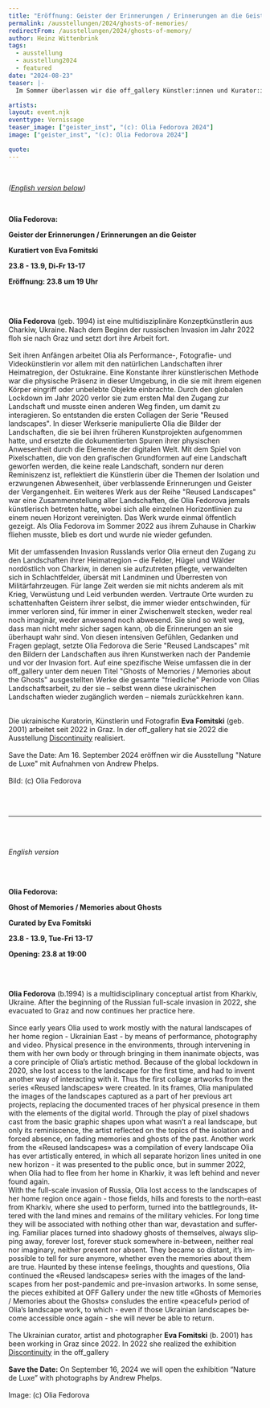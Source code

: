 ```yaml
---
title: "Eröffnung: Geister der Erinnerungen / Erinnerungen an die Geister"
permalink: /ausstellungen/2024/ghosts-of-memories/
redirectFrom: /ausstellungen/2024/ghosts-of-memory/
author: Heinz Wittenbrink
tags:
  - ausstellung
  - ausstellung2024
  - featured
date: "2024-08-23"
teaser: |-
  Im Sommer überlassen wir die off_gallery Künstler:innen und Kurator:innen für ein eigenes Projekt. Wir laden herzlich zur Eröffnung und zum Besuch unserer diesjährigen Host Month-Ausstellung ein: Olia Fedorova – Geister der Erinnerungen / Erinnerungen an die Geister

artists:
layout: event.njk
eventtype: Vernissage
teaser_image: ["geister_inst", "(c): Olia Fedorova 2024"]
image: ["geister_inst", "(c): Olia Fedorova 2024"]

quote:
---
```


<br/>

_([English version below](#english_version))_

<br/>

**Olia Fedorova:**

**Geister der Erinnerungen / Erinnerungen an die Geister**

**Kuratiert von Eva Fomitski**

**23.8 - 13.9, Di-Fr 13-17**

**Eröffnung: 23.8 um 19 Uhr**


<br/>
<br/>

**Olia Fedorova** (geb. 1994) ist eine multidisziplinäre Konzeptkünstlerin aus Charkiw, Ukraine. Nach dem Beginn der russischen Invasion im Jahr 2022 floh sie nach Graz und setzt dort ihre Arbeit fort.<br/>
<br/>
Seit ihren Anfängen arbeitet Olia als Performance-, Fotografie- und Videokünstlerin vor allem mit den natürlichen Landschaften ihrer Heimatregion, der Ostukraine. Eine Konstante ihrer künstlerischen Methode war die physische Präsenz in dieser Umgebung, in die sie mit ihrem eigenen Körper eingriff oder unbelebte Objekte einbrachte. Durch den globalen Lockdown im Jahr 2020 verlor sie zum ersten Mal den Zugang zur Landschaft und musste einen anderen Weg finden, um damit zu interagieren. So entstanden die ersten Collagen der Serie "Reused landscapes". In dieser Werkserie manipulierte Olia die Bilder der Landschaften, die sie bei ihren früheren Kunstprojekten aufgenommen hatte, und ersetzte die dokumentierten Spuren ihrer physischen Anwesenheit durch die Elemente der digitalen Welt. Mit dem Spiel von Pixelschatten, die von den grafischen Grundformen auf eine Landschaft geworfen werden, die keine reale Landschaft, sondern nur deren Reminiszenz ist, reflektiert die Künstlerin über die Themen der Isolation und erzwungenen Abwesenheit, über verblassende Erinnerungen und Geister der Vergangenheit. Ein weiteres Werk aus der Reihe "Reused Landscapes" war eine Zusammenstellung aller Landschaften, die Olia Fedorova jemals künstlerisch betreten hatte, wobei sich alle einzelnen Horizontlinien zu einem neuen Horizont vereinigten. Das Werk wurde einmal öffentlich gezeigt. Als Olia Fedorova im Sommer 2022 aus ihrem Zuhause in Charkiw fliehen musste, blieb es dort und wurde nie wieder gefunden.
<br/><br/>
Mit der umfassenden Invasion Russlands verlor Olia erneut den Zugang zu den Landschaften ihrer Heimatregion – die Felder, Hügel und Wälder nordöstlich von Charkiw, in denen sie aufzutreten pflegte, verwandelten sich in Schlachtfelder, übersät mit Landminen und Überresten von Militärfahrzeugen. Für lange Zeit werden sie mit nichts anderem als mit Krieg, Verwüstung und Leid verbunden werden. Vertraute Orte wurden zu schattenhaften Geistern ihrer selbst, die immer wieder entschwinden, für immer verloren sind, für immer in einer Zwischenwelt stecken, weder real noch imaginär, weder anwesend noch abwesend. Sie sind so weit weg, dass man nicht mehr sicher sagen kann, ob die Erinnerungen an sie überhaupt wahr sind. Von diesen intensiven Gefühlen, Gedanken und Fragen geplagt, setzte Olia Fedorova die Serie "Reused Landscapes" mit den Bildern der Landschaften aus ihren Kunstwerken nach der Pandemie und vor der Invasion fort. Auf eine spezifische Weise umfassen die in der off\_gallery unter dem neuen Titel "Ghosts of Memories / Memories about the Ghosts" ausgestellten Werke die gesamte "friedliche" Periode von Olias Landschaftsarbeit, zu der sie – selbst wenn diese ukrainischen Landschaften wieder zugänglich werden – niemals zurückkehren kann.  
<br/><br/>

Die ukrainische Kuratorin, Künstlerin und Fotografin **Eva Fomitski** (geb. 2001) arbeitet seit 2022 in Graz. In der off\_gallery hat sie 2022 die Ausstellung [Discontinuity](https://offgallery.at/ausstellungen/2022/discontinuity/) realisiert.
<br/>
<br/>
Save the Date: Am 16. September 2024 eröffnen wir die Ausstellung "Nature de Luxe" mit Aufnahmen von Andrew Phelps.<br/>
<br/>
Bild: (c) Olia Fedorova<br/>
<br/>

<br/>

---

<div lang="en" id="english_version">
<br/>
<br/>

_English version_

<br/>
<br/>

**Olia Fedorova:**

**Ghost of Memories / Memories about Ghosts**

**Curated by Eva Fomitski**

**23.8 - 13.9, Tue-Fri 13-17**

**Opening: 23.8 at 19:00**


<br/><br/>

**Olia Fedorova** (b.1994) is a multidisciplinary conceptual artist from Kharkiv, Ukraine. After the beginning of the Russian full-scale invasion in 2022, she evacuated to Graz and now continues her practice here.
<br/><br/>
Since early years Olia used to work mostly with the natural landscapes of her home region - Ukrainian East - by means of performance, photography and video. Physical presence in the environments, through intervening in them with her own body or through bringing in them inanimate objects, was a core principle of Olia’s artistic method. Because of the global lockdown in 2020, she lost access to the landscape for the first time, and had to invent another way of interacting with it. Thus the first collage artworks from the series «Reused landscapes» were created. In its frames, Olia manipulated the images of the landscapes captured as a part of her previous art projects, replacing the documented traces of her physical presence in them with the elements of the digital world. Through the play of pixel shadows cast from the basic graphic shapes upon what wasn’t a real landscape, but only its reminiscence, the artist reflected on the topics of the isolation and forced absence, on fading memories and ghosts of the past. Another work from the «Reused landscapes» was a compilation of every landscape Olia has ever artistically entered, in which all separate horizon lines united in one new horizon - it was presented to the public once, but in summer 2022, when Olia had to flee from her home in Kharkiv, it was left behind and never found again.
<br/>
With the full-scale invasion of Russia, Olia lost access to the landscapes of her home region once again - those fields, hills and forests to the north-east from Kharkiv, where she used to perform, turned into the battlegrounds, littered with the land mines and remains of the military vehicles. For long time they will be associated with nothing other than war, devastation and suffering. Familiar places turned into shadowy ghosts of themselves, always slipping away, forever lost, forever stuck somewhere in-between, neither real nor imaginary, neither present nor absent. They became so distant, it’s impossible to tell for sure anymore, whether even the memories about them are true. Haunted by these intense feelings, thoughts and questions, Olia continued the «Reused landscapes» series with the images of the landscapes from her post-pandemic and pre-invasion artworks. In some sense, the pieces exhibited at OFF Gallery under the new title «Ghosts of Memories / Memories about the Ghosts» consludes the entire «peaceful» period of Olia’s landscape work, to which - even if those Ukrainian landscapes become accessible once again - she will never be able to return.
<br/><br/>
The Ukrainian curator, artist and photographer **Eva Fomitski** (b. 2001) has been working in Graz since 2022. In 2022 she realized the exhibition [Discontinuity](https://offgallery.at/ausstellungen/2022/discontinuity/) in the off\_gallery
<br/><br/>
**Save the Date:** On September 16, 2024 we will open the exhibition “Nature de Luxe” with photographs by Andrew Phelps.
<br/><br/>
Image: (c) Olia Fedorova
